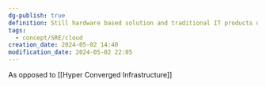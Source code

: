 ```yaml
---
dg-publish: true
definition: Still hardware based solution and traditional IT products on top of simplified architecture and management
tags:
  - concept/SRE/cloud
creation_date: 2024-05-02 14:40
modification_date: 2024-05-02 22:05
---
```

As opposed to [[Hyper Converged Infrastructure]]
